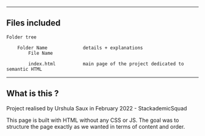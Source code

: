 ---------------
Files included
---------------
    Folder tree

        Folder Name             details + explanations
            File Name

            index.html          main page of the project dedicated to semantic HTML

---------------
What is this ?
---------------
Project realised by Urshula Saux in February 2022 - StackademicSquad 

This page is built with HTML without any CSS or JS. 
The goal was to structure the page exactly as we wanted in terms of content and order.
